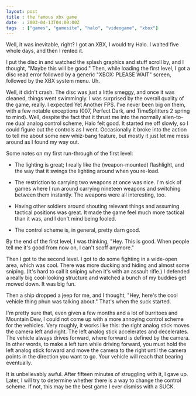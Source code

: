 ```yaml
---
layout: post
title : the famous xbx game
date  : 2003-04-13T04:00:00Z
tags  : ["games", "gamesite", "halo", "videogame", "xbox"]
---
```

Well, it was inevitable, right?  I got an XBX, I would try Halo.  I waited five whole days, and then I rented it.

I put the disc in and watched the splash graphics and stuff scroll by, and I thought, "Maybe this will be good."  Then, while loading the first level, I got a disc read error followed by a generic "XBOX: PLEASE WAIT" screen, followed by the XBX system menu.  Uh.

Well, it didn't crash.  The disc was just a little smeggy, and once it was cleaned, things went swimmingly.  I was surprised by the overall quality of the game, really.  I expected Yet Another FPS.  I've never been big on them, with a few notable exceptions (007, Perfect Dark, and TimeSplitters 2 spring to mind). Well, despite the fact that it thrust me into the normally alien-to-me dual analog control scheme, Halo felt good.  It started me off slowly, so I could figure out the controls as I went.  Occasionally it broke into the action to tell me about some new whiz-bang feature, but mostly it just let me mess around as I found my way out.

Some notes on my first run-through of the first level:  

* The lighting is great; I really like the (weapon-mounted) flashlight, and the way that it swings the lighting around when you re-load.

* The restriction to carrying two weapons at once was nice.  I'm sick of games where I run around carrying nineteen weapons and switching between them instantly.  The weapons were all interesting, too.

* Having other soldiers around shouting relevant things and assuming tactical positions was great.  It made the game feel much more tactical than it was, and I don't mind being fooled.

* The control scheme is, in general, pretty darn good.

By the end of the first level, I was thinking, "Hey.  This is good.  When people tell me it's good from now on, I can't scoff anymore."

Then I got to the second level.  I got to do some fighting in a wide-open area, which was cool.  There was more ducking and hiding and almost some sniping. (It's hard to call it sniping when it's with an assault rifle.)  I defended a really big cool-looking structure and watched a bunch of my buddies get mowed down.  It was big fun.

Then a ship dropped a jeep for me, and I thought, "Hey, here's the cool vehicle thing phun was talking about."  That's when the suck started.

I'm pretty sure that, even given a few months and a lot of burritoes and Mountain Dew, I could not come up with a more annoying control scheme for the vehicles.  Very roughly, it works like this:  the right analog stick moves the camera left and right.  The left analog stick accelerates and decelerates.  The vehicle always drives forward, where forward is defined by the camera.  In other words, to make a left turn while driving forward, you must hold the left analog stick forward and move the camera to the right until the camera points in the direction you want to go.  Your vehicle will reach that bearing eventually.

It is unbelievably awful.  After fifteen minutes of struggling with it, I gave up.  Later, I will try to determine whether there is a way to change the control scheme.  If not, this may be the best game I ever dismiss with a SUCK.

